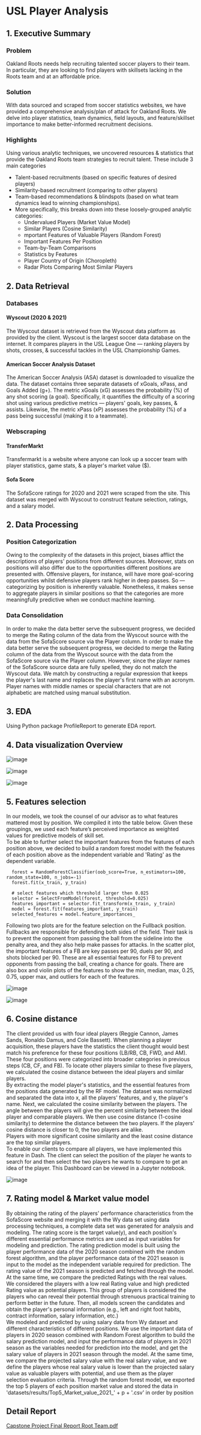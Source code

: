 # USL Player Analysis
## 1. Executive Summary
### Problem
Oakland Roots needs help recruiting talented soccer players to their team. In particular, they are looking to find players with skillsets lacking in the Roots team and at an affordable price. 
### Solution
With data sourced and scraped from soccer statistics websites, we have provided a comprehensive analysis/plan of attack for Oakland Roots. We delve into player statistics, team dynamics, field layouts, and feature/skillset importance to make better-informed recruitment decisions.
### Highlights 
Using various analytic techniques, we uncovered resources & statistics that provide the Oakland Roots team strategies to recruit talent. These include 3 main categories 
- Talent-based recruitments (based on specific features of desired players)
- Similarity-based recruitment (comparing to other players)
- Team-based recommendations & blindspots (based on what team dynamics lead to winning championships).
- More specifically, this breaks down into these loosely-grouped analytic categories:
    - Undervalued Players (Market Value Model)
    - Similar Players (Cosine Similarity)
    - mportant Features of Valuable Players (Random Forest)
    - Important Features Per Position
    - Team-by-Team Comparisons
    - Statistics by Features
    - Player Country of Origin (Choropleth)
    - Radar Plots Comparing Most Similar Players
## 2. Data Retrieval
### Databases 
#### Wyscout (2020 & 2021) 
The Wyscout dataset is retrieved from the Wyscout data platform as provided by the client. Wyscout is the largest soccer data database on the internet. It compares players in the USL League One — ranking players by shots, crosses, & successful tackles in the USL Championship Games. 
#### American Soccer Analysis Dataset
The American Soccer Analysis (ASA) dataset is downloaded to visualize the data. The dataset contains three separate datasets of xGoals, xPass, and Goals Added (g+). The metric xGoals (xG) assesses the probability (%) of any shot scoring (a goal). Specifically, it quantifies the difficulty of a scoring shot using various predictive metrics — players' goals, key passes, & assists. Likewise, the metric xPass (xP) assesses the probability (%) of a pass being successful (making it to a teammate).
### Webscraping
#### TransferMarkt
Transfermarkt is a website where anyone can look up a soccer team with player statistics, game stats, & a player's market value ($). 
#### Sofa Score
The SofaScore ratings for 2020 and 2021 were scraped from the site. This dataset was merged with Wyscout to construct feature selection, ratings, and a salary model.
## 2. Data Processing
### Position Categorization
Owing to the complexity of the datasets in this project, biases afflict the descriptions of players' positions from different sources. Moreover, stats on positions will also differ due to the opportunities different positions are presented with. Offensive players, for instance, will have more goal-scoring opportunities whilst defensive players rank higher in deep passes. So — categorizing by position is inherently valuable. Nonetheless, it makes sense to aggregate players in similar positions so that the categories are more meaningfully predictive when we conduct machine learning.
### Data Consolidation
In order to make the data better serve the subsequent progress, we decided to merge the Rating column of the data from the Wyscout source with the data from the SofaScore source via the Player column. In order to make the data better serve the subsequent progress, we decided to merge the Rating column of the data from the Wyscout source with the data from the SofaScore source via the Player column. However, since the player names of the SofaScore source data are fully spelled, they do not match the Wyscout data. We match by constructing a regular expression that keeps the player's last name and replaces the player's first name with an acronym. Player names with middle names or special characters that are not alphabetic are matched using manual substitution.
## 3. EDA
Using Python package ProfileReport to generate EDA report.
## 4. Data visualization Overview
![image](https://github.com/jdenggao/USL-Player-Analysis/assets/112433825/aaf5ff9c-b553-4f94-b7b1-40aea3d5f0a5)

![image](https://github.com/jdenggao/USL-Player-Analysis/assets/112433825/1d24098a-1089-4fb3-93ba-0cfbb13fb642)

![image](https://github.com/jdenggao/USL-Player-Analysis/assets/112433825/ee3f3330-99b3-4708-9b6c-7ad4ee70f4a8)

## 5. Features selection
In our models, we took the counsel of our advisor as to what features mattered most by position. We compiled it into the table below. Given these groupings, we used each feature’s perceived importance as weighted values for predictive models of skill set. 
<br>
To be able to further select the important features from the features of each position above, we decided to build a random forest model with the features of each position above as the independent variable and 'Rating' as the dependent variable.
```
  forest = RandomForestClassifier(oob_score=True, n_estimators=100, random_state=100, n_jobs=-1)
  forest.fit(x_train, y_train)
  
  # select features which threshold larger then 0.025
  selector = SelectFromModel(forest, threshold=0.025)
  features_important = selector.fit_transform(x_train, y_train)
  model = forest.fit(features_important, y_train)
  selected_features = model.feature_importances_
```
Following two plots are for the feature selection on the Fullback position. Fullbacks are responsible for defending both sides of the field. Their task is to prevent the opponent from passing the ball from the sideline into the penalty area, and they also help make passes for attacks. In the scatter plot, the important features of a FB are key passes per 90, duels per 90, and shots blocked per 90. These are all essential features for FB to prevent opponents from passing the ball, creating a chance for goals. There are also box and violin plots of the features to show the min, median, max, 0.25, 0.75, upper max, and outliers for each of the features.

![image](https://github.com/jdenggao/USL-Player-Analysis/assets/112433825/1336dc8e-ad65-48a3-9d74-99a12b59c88c)

![image](https://github.com/jdenggao/USL-Player-Analysis/assets/112433825/c141fbd4-1b3a-4386-8ccb-fd38a1ea38f5)

## 6. Cosine distance
The client provided us with four ideal players (Reggie Cannon, James Sands, Ronaldo Damus, and Cole Bassett). When planning a player acquisition, these players have the statistics the client thought would best match his preference for these four positions (LB/RB, CB, FWD, and AM). These four positions were categorized into broader categories in previous steps (CB, CF, and FB). To locate other players similar to these five players, we calculated the cosine distance between the ideal players and similar players.
<br>
By extracting the model player's statistics, and the essential features from the positions data generated by the RF model. The dataset was normalized and separated the data into x, all the players' features, and y, the player's name. Next, we calculated the cosine similarity between the players. The angle between the players will give the percent similarity between the ideal player and comparable players. We then use cosine distance (1-cosine similarity) to determine the distance between the two players. If the players' cosine distance is closer to 0, the two players are alike.
<br>
Players with more significant cosine similarity and the least cosine distance are the top similar players.
<br>
To enable our clients to compare all players, we have implemented this feature in Dash. The client can select the position of the player he wants to search for and then select the two players he wants to compare to get an idea of the player. This Dashboard can be viewed in a Jupyter notebook.

![image](https://github.com/jdenggao/USL-Player-Analysis/assets/112433825/1df039a7-6303-405f-8c4a-23022d3ad3cd)

## 7. Rating model & Market value model
By obtaining the rating of the players' performance characteristics from the SofaScore website and merging it with the Wy data set using data processing techniques, a complete data set was generated for analysis and modeling. The rating score is the target value(y), and each position's different essential performance metrics are used as input variables for modeling and prediction. The rating prediction model is built using the player performance data of the 2020 season combined with the random forest algorithm, and the player performance data of the 2021 season is input to the model as the independent variable required for prediction. The rating value of the 2021 season is predicted and fetched through the model. At the same time, we compare the predicted Ratings with the real values. We considered the players with a low real Rating value and high predicted Rating value as potential players. This group of players is considered the players who can reveal their potential through strenuous practical training to perform better in the future. Then, all models screen the candidates and obtain the player's personal information (e.g., left and right foot habits, contract information, salary information, etc.)
<br>
We modeled and predicted by using salary data from Wy dataset and different characteristics of different positions. We use the important data of players in 2020 season combined with Random Forest algorithm to build the salary prediction model, and input the performance data of players in 2021 season as the variables needed for prediction into the model, and get the salary value of players in 2021 season through the model. At the same time, we compare the projected salary value with the real salary value, and we define the players whose real salary value is lower than the projected salary value as valuable players with potential, and use them as the player selection evaluation criteria. Through the random forest model, we exported the top 5 players of each position market value and stored the data in 'datasets/results/Top5_Market_value_2021_' + p + '.csv' in order by position

## Detail Report 
[Capstone Project Final Report Root Team.pdf](https://github.com/jdenggao/USL-Player-Analysis/files/12600559/Capstone.Project.Final.Report.Root.Team.pdf)
